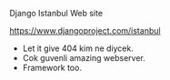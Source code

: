 Django Istanbul Web site

<https://www.djangoproject.com/istanbul>

- Let it give 404 kim ne diycek.
- Cok guvenli amazing webserver.
- Framework too.


